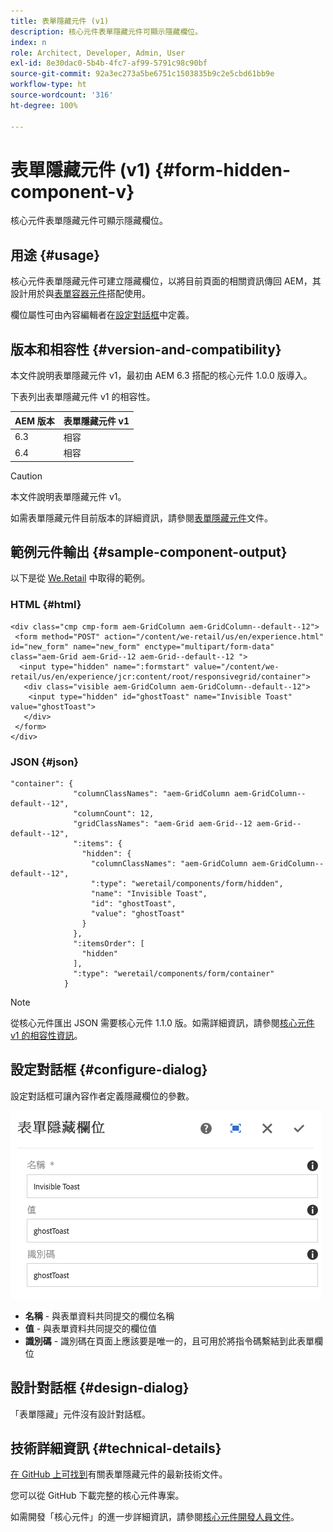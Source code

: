 ```yaml
---
title: 表單隱藏元件 (v1)
description: 核心元件表單隱藏元件可顯示隱藏欄位。
index: n
role: Architect, Developer, Admin, User
exl-id: 8e30dac0-5b4b-4fc7-af99-5791c98c90bf
source-git-commit: 92a3ec273a5be6751c1503835b9c2e5cbd61bb9e
workflow-type: ht
source-wordcount: '316'
ht-degree: 100%

---
```



# 表單隱藏元件 (v1) {#form-hidden-component-v}

核心元件表單隱藏元件可顯示隱藏欄位。

## 用途 {#usage}

核心元件表單隱藏元件可建立隱藏欄位，以將目前頁面的相關資訊傳回 AEM，其設計用於與[表單容器元件](form-container-v1.md)搭配使用。

欄位屬性可由內容編輯者在[設定對話框](#configure-dialog)中定義。

## 版本和相容性 {#version-and-compatibility}

本文件說明表單隱藏元件 v1，最初由 AEM 6.3 搭配的核心元件 1.0.0 版導入。

下表列出表單隱藏元件 v1 的相容性。

| AEM 版本 | 表單隱藏元件 v1 |
|--- |--- |
| 6.3 | 相容 |
| 6.4 | 相容 |

>[!CAUTION]
>
>本文件說明表單隱藏元件 v1。
>
>如需表單隱藏元件目前版本的詳細資訊，請參閱[表單隱藏元件](/help/components/forms/form-hidden.md)文件。

## 範例元件輸出 {#sample-component-output}

以下是從 [We.Retail](https://helpx.adobe.com/tw/experience-manager/6-4/sites/developing/using/we-retail.html) 中取得的範例。

### HTML {#html}

```
<div class="cmp cmp-form aem-GridColumn aem-GridColumn--default--12">
 <form method="POST" action="/content/we-retail/us/en/experience.html" id="new_form" name="new_form" enctype="multipart/form-data" class="aem-Grid aem-Grid--12 aem-Grid--default--12 ">
  <input type="hidden" name=":formstart" value="/content/we-retail/us/en/experience/jcr:content/root/responsivegrid/container">
   <div class="visible aem-GridColumn aem-GridColumn--default--12">
    <input type="hidden" id="ghostToast" name="Invisible Toast" value="ghostToast">
   </div>
 </form>
</div>
```

### JSON {#json}

```
"container": {
              "columnClassNames": "aem-GridColumn aem-GridColumn--default--12",
              "columnCount": 12,
              "gridClassNames": "aem-Grid aem-Grid--12 aem-Grid--default--12",
              ":items": {
                "hidden": {
                  "columnClassNames": "aem-GridColumn aem-GridColumn--default--12",
                  ":type": "weretail/components/form/hidden",
                  "name": "Invisible Toast",
                  "id": "ghostToast",
                  "value": "ghostToast"
                }
              },
              ":itemsOrder": [
                "hidden"
              ],
              ":type": "weretail/components/form/container"
            }
```

>[!NOTE]
>
>從核心元件匯出 JSON 需要核心元件 1.1.0 版。如需詳細資訊，請參閱[核心元件 v1 的相容性資訊](/help/versions.md#release-history-and-compatibility)。

## 設定對話框 {#configure-dialog}

設定對話框可讓內容作者定義隱藏欄位的參數。

![](/help/assets/chlimage_1-26.png)

* **名稱** - 與表單資料共同提交的欄位名稱
* **值** - 與表單資料共同提交的欄位值
* **識別碼** - 識別碼在頁面上應該要是唯一的，且可用於將指令碼繫結到此表單欄位

## 設計對話框 {#design-dialog}

「表單隱藏」元件沒有設計對話框。

## 技術詳細資訊 {#technical-details}

[在 GitHub 上可找到](https://github.com/adobe/aem-core-wcm-components/tree/master/content/src/content/jcr_root/apps/core/wcm/components/form/hidden/v1/hidden)有關表單隱藏元件的最新技術文件。

您可以從 GitHub 下載完整的核心元件專案。

如需開發「核心元件」的進一步詳細資訊，請參閱[核心元件開發人員文件](/help/developing/overview.md)。
